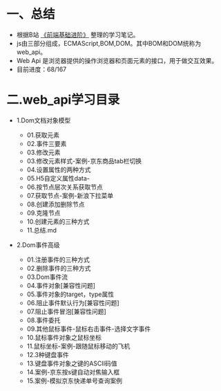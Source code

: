 # 一、总结
+ 根据B站 [《前端基础进阶》](https://www.bilibili.com/video/BV1k4411w7sV) 整理的学习笔记。 
+ js由三部分组成，ECMAScript,BOM,DOM。其中BOM和DOM统称为web_api。
+ Web Api 是浏览器提供的操作浏览器和页面元素的接口，用于做交互效果。
+ 目前进度：68/167

# 二.web_api学习目录
+ 1.Dom文档对象模型
    - 01.获取元素
    - 02.事件三要素
    - 03.修改元素
    - 03.修改元素样式-案例-京东商品tab栏切换
    - 04.设置属性的两种方式
    - 05.H5自定义属性data-
    - 06.按节点层次关系获取节点
    - 07.获取节点-案例-新浪下拉菜单
    - 08.创建添加删除节点
    - 09.克隆节点
    - 10.创建元素的三种方式
    - 11.总结.md
    
 + 2.Dom事件高级
    - 01.注册事件的三种方式
    - 02.删除事件的三种方式
    - 03.Dom事件流
    - 04.事件对象[兼容性问题]
    - 05.事件对象的target，type属性
    - 06.阻止事件默认行为[兼容性问题]
    - 07.阻止事件冒泡[兼容性问题]
    - 08.事件委托
    - 09.其他鼠标事件-鼠标右击事件-选择文字事件
    - 10.鼠标事件对象之鼠标坐标
    - 11.鼠标坐标-案例-跟随鼠标移动的飞机
    - 12.3种键盘事件
    - 13.键盘事件对象之键的ASCII码值
    - 14.案例-京东按s键自动对焦输入框
    - 15.案例-模拟京东快递单号查询案例
    
